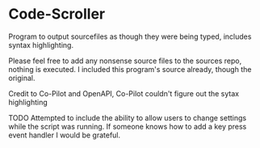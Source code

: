 # Code-Scroller

Program to output sourcefiles as though they were being typed, includes syntax highlighting.

Please feel free to add any nonsense source files to the sources repo, nothing is executed.
I included this program's source already, though the original.

Credit to Co-Pilot and OpenAPI, Co-Pilot couldn't figure out the sytax highlighting

TODO 
Attempted to include the ability to allow users to change settings while the script was running. 
If someone knows how to add a key press event handler I would be grateful.
